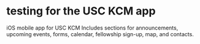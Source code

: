 # testing for the USC KCM app

iOS mobile app for USC KCM
Includes sections for announcements, upcoming events, forms, calendar, fellowship sign-up, map, and contacts.
